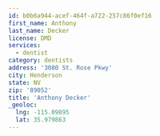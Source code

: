 ```yaml
---
id: b0b6a944-acef-464f-a722-257c86f0ef16
first_name: Anthony
last_name: Decker
license: DMD
services:
  - dentist
category: dentists
address: '3080 St. Rose Pkwy'
city: Henderson
state: NV
zip: '89052'
title: 'Anthony Decker'
_geoloc:
  lng: -115.09895
  lat: 35.979863
---
```

